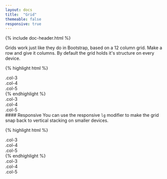 ```yaml
---
layout: docs
title:  "Grid"
themeable: false
responsive: true
---
```

{% include doc-header.html %}

Grids work just like they do in Bootstrap, based on a 12 column grid. Make a row and give it columns. By default the grid holds it's structure on every device.

{% highlight html %}
<div class="row">
  <div class="col-3">.col-3</div>
  <div class="col-4">.col-4</div>
  <div class="col-5">.col-5</div>
</div>
{% endhighlight %}

<div class="row mb-4">
  <div class="col-3 border">.col-3</div>
  <div class="col-4 border">.col-4</div>
  <div class="col-5 border">.col-5</div>
</div>
#### Responsive
You can use the responsive <code>lg</code> modifier to make the grid snap back to vertical stacking on smaller devices.

{% highlight html %}
<div class="row">
  <div class="col-lg-3">.col-3</div>
  <div class="col-lg-4">.col-4</div>
  <div class="col-lg-5">.col-5</div>
</div>
{% endhighlight %}

<div class="row">
  <div class="col-lg-3 border">.col-3</div>
  <div class="col-lg-4 border">.col-4</div>
  <div class="col-lg-5 border">.col-5</div>
</div>
